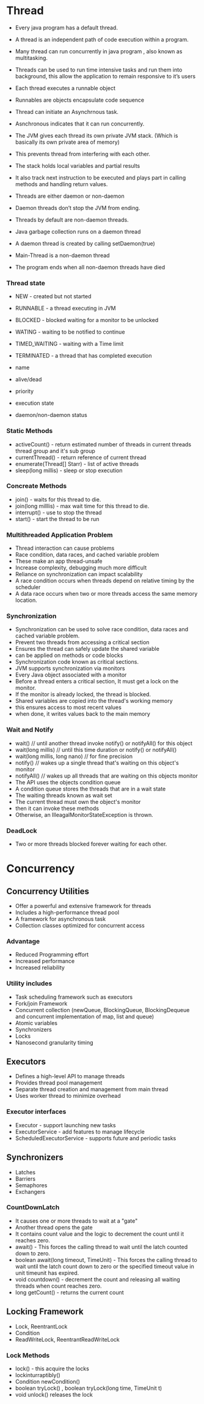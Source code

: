 # Thread

- Every java program has a default thread.
- A thread is an independent path of code execution within a program.
- Many thread can run concurrently in java program , also known as multitasking.
- Threads can be used to run time intensive tasks and run them into background, this allow the application to remain responsive to it’s users

- Each thread executes a runnable object
- Runnables are objects encapsulate code sequence
- Thread can initiate an Asynchrnous task.
- Asnchronous indicates that  it can run concurrently.

- The JVM gives each thread its own private JVM stack. (Which is basically its own private area of memory)
- This prevents thread from interfering with each other.
- The stack holds local variables and partial results
- It also track next instruction to be executed and plays part in calling methods and handling return values.


- Threads are either daemon or non-daemon
- Daemon threads don’t stop the JVM  from ending.
- Threads by default are non-daemon threads.

- Java garbage collection runs on a daemon thread
- A daemon thread is created by calling setDaemon(true)
- Main-Thread is a non-daemon thread
- The program ends when all non-daemon threads have died

### Thread state
- NEW - created but not started
- RUNNABLE - a thread executing in JVM
- BLOCKED - blocked waiting for a monitor to be unlocked
- WATING - waiting to be notified to continue
- TIMED_WAITING - waiting with a Time limit
- TERMINATED - a thread that has completed execution

- name
- alive/dead
- priority
- execution state
- daemon/non-daemon status

### Static Methods 
- activeCount() - return estimated number of threads in current threads thread group and it's sub group
- currentThread() - return reference of current thread
- enumerate(Thread[] Starr) - list of active threads
- sleep(long millis) - sleep or stop execution

### Concreate Methods
- join() - waits for this thread to die.
- join(long milllis) - max wait time for this thread to die.
- interrupt() - use to stop the thread
- start() - start the thread to be run

### Multithreaded Application Problem
- Thread interaction can cause problems
- Race condition, data races, and cached variable problem
- These make an app thread-unsafe
- Increase complexity, debugging much more difficult
- Reliance on synchronization can impact scalability
- A race condition occurs when threads depend on relative timing by the scheduler
- A data race occurs when two or more threads access the same memory location.


### Synchronization
- Synchronization can be used to solve race condition, data races and cached variable problem.
- Prevent two threads from accessing a critical section 
- Ensures the thread can safely update the shared variable 
- can be applied on methods or code blocks
- Synchronization code known as critical sections.
- JVM supports synchronization via monitors
- Every Java object associated with a monitor
- Before a thread enters a critical section, It must get a lock on the monitor.
- If the monitor is already locked, the thread is blocked.
- Shared variables are copied into the thread's working memory
- this ensures access to most recent values
- when done, it writes values back to the main memory


### Wait and Notify
- wait()  // until another thread invoke notify() or notifyAll() for this object 
- wait(long millis) // until this time duration or notify() or notifyAll() 
- wait(long millis, long nano) // for fine precision
- notify() // wakes up a single thread that's waiting on this object's monitor
- notifyAll() // wakes up all threads that are waiting on this objects monitor
- The API uses the objects condition queue
- A condition queue stores the threads that are in a wait state
- The waiting threads known as wait set
- The current thread must own the object's monitor
- then it can invoke these methods
- Otherwise, an IlleagalMonitorStateException is thrown.


### DeadLock
- Two or more threads blocked forever waiting for each other.




# Concurrency

## Concurrency Utilities
- Offer a powerful and extensive framework for threads
- Includes a high-performance thread pool
- A framework for asynchronous task
- Collection classes optimized for concurrent access

### Advantage
- Reduced Programming effort
- Increased performance
- Increased reliability
### Utility includes
- Task scheduling framework such as executors
- Fork/join Framework
- Concurrent collection (newQueue, BlockingQueue, BlockingDequeue and concurrent implementation of map, list and queue)
- Atomic variables
- Synchronizers
- Locks
- Nanosecond granularity timing

## Executors
- Defines a high-level API to manage threads
- Provides thread pool management
- Separate thread creation and management from main thread
- Uses worker thread to minimize overhead

### Executor interfaces
- Executor - support launching new tasks
- ExecutorService - add features to manage lifecycle
- ScheduledExecutorService - supports future and periodic tasks

## Synchronizers
- Latches
- Barriers
- Semaphores
- Exchangers

### CountDownLatch
- It causes one or more threads to wait at a "gate"
- Another thread opens the gate
- It contains count value and the logic to decrement the count until it reaches zero.
- await() - This forces the calling thread to wait until the latch counted down to zero.
- boolean await(long timeout, TimeUnit) - This forces the calling thread to wait until the latch count down to zero or the specified timeout value in unit timeunit has expired.
- void countdown() - decrement the count and releasing all waiting threads when count reaches zero.
- long getCount() -  returns the current count

## Locking Framework
- Lock, ReentrantLock
- Condition
- ReadWriteLock, ReentrantReadWriteLock

### Lock Methods
- lock() - this acquire the locks
- lockinturraptibly()
- Condition newCondition()
- boolean tryLock() , boolean tryLock(long time, TimeUnit t)
- void unlock() releases the lock
